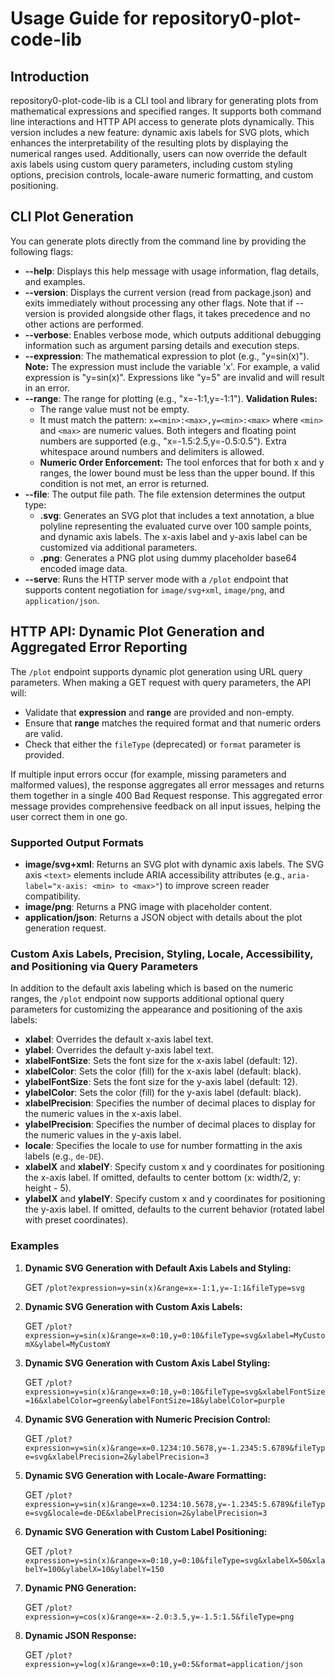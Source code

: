 # Usage Guide for repository0-plot-code-lib

## Introduction

repository0-plot-code-lib is a CLI tool and library for generating plots from mathematical expressions and specified ranges. It supports both command line interactions and HTTP API access to generate plots dynamically. This version includes a new feature: dynamic axis labels for SVG plots, which enhances the interpretability of the resulting plots by displaying the numerical ranges used. Additionally, users can now override the default axis labels using custom query parameters, including custom styling options, precision controls, locale-aware numeric formatting, and custom positioning.

## CLI Plot Generation

You can generate plots directly from the command line by providing the following flags:

- **--help**: Displays this help message with usage information, flag details, and examples.
- **--version**: Displays the current version (read from package.json) and exits immediately without processing any other flags. Note that if --version is provided alongside other flags, it takes precedence and no other actions are performed.
- **--verbose**: Enables verbose mode, which outputs additional debugging information such as argument parsing details and execution steps.
- **--expression**: The mathematical expression to plot (e.g., "y=sin(x)"). **Note:** The expression must include the variable 'x'. For example, a valid expression is "y=sin(x)". Expressions like "y=5" are invalid and will result in an error.
- **--range**: The range for plotting (e.g., "x=-1:1,y=-1:1"). **Validation Rules:**
  - The range value must not be empty.
  - It must match the pattern: `x=<min>:<max>,y=<min>:<max>` where `<min>` and `<max>` are numeric values. Both integers and floating point numbers are supported (e.g., "x=-1.5:2.5,y=-0.5:0.5"). Extra whitespace around numbers and delimiters is allowed.
  - **Numeric Order Enforcement:** The tool enforces that for both x and y ranges, the lower bound must be less than the upper bound. If this condition is not met, an error is returned.
- **--file**: The output file path. The file extension determines the output type:
  - **.svg**: Generates an SVG plot that includes a text annotation, a blue polyline representing the evaluated curve over 100 sample points, and dynamic axis labels. The x-axis label and y-axis label can be customized via additional parameters.
  - **.png**: Generates a PNG plot using dummy placeholder base64 encoded image data.
- **--serve**: Runs the HTTP server mode with a `/plot` endpoint that supports content negotiation for `image/svg+xml`, `image/png`, and `application/json`.

## HTTP API: Dynamic Plot Generation and Aggregated Error Reporting

The `/plot` endpoint supports dynamic plot generation using URL query parameters. When making a GET request with query parameters, the API will:

- Validate that **expression** and **range** are provided and non-empty.
- Ensure that **range** matches the required format and that numeric orders are valid.
- Check that either the `fileType` (deprecated) or `format` parameter is provided.

If multiple input errors occur (for example, missing parameters and malformed values), the response aggregates all error messages and returns them together in a single 400 Bad Request response. This aggregated error message provides comprehensive feedback on all input issues, helping the user correct them in one go.

### Supported Output Formats

- **image/svg+xml**: Returns an SVG plot with dynamic axis labels. The SVG axis `<text>` elements include ARIA accessibility attributes (e.g., `aria-label="x-axis: <min> to <max>"`) to improve screen reader compatibility.
- **image/png**: Returns a PNG image with placeholder content.
- **application/json**: Returns a JSON object with details about the plot generation request.

### Custom Axis Labels, Precision, Styling, Locale, Accessibility, and Positioning via Query Parameters

In addition to the default axis labeling which is based on the numeric ranges, the `/plot` endpoint now supports additional optional query parameters for customizing the appearance and positioning of the axis labels:

- **xlabel**: Overrides the default x-axis label text.
- **ylabel**: Overrides the default y-axis label text.
- **xlabelFontSize**: Sets the font size for the x-axis label (default: 12).
- **xlabelColor**: Sets the color (fill) for the x-axis label (default: black).
- **ylabelFontSize**: Sets the font size for the y-axis label (default: 12).
- **ylabelColor**: Sets the color (fill) for the y-axis label (default: black).
- **xlabelPrecision**: Specifies the number of decimal places to display for the numeric values in the x-axis label.
- **ylabelPrecision**: Specifies the number of decimal places to display for the numeric values in the y-axis label.
- **locale**: Specifies the locale to use for number formatting in the axis labels (e.g., `de-DE`).
- **xlabelX** and **xlabelY**: Specify custom x and y coordinates for positioning the x-axis label. If omitted, defaults to center bottom (x: width/2, y: height - 5).
- **ylabelX** and **ylabelY**: Specify custom x and y coordinates for positioning the y-axis label. If omitted, defaults to the current behavior (rotated label with preset coordinates).

### Examples

1. **Dynamic SVG Generation with Default Axis Labels and Styling:**

   GET `/plot?expression=y=sin(x)&range=x=-1:1,y=-1:1&fileType=svg`

2. **Dynamic SVG Generation with Custom Axis Labels:**

   GET `/plot?expression=y=sin(x)&range=x=0:10,y=0:10&fileType=svg&xlabel=MyCustomX&ylabel=MyCustomY`

3. **Dynamic SVG Generation with Custom Axis Label Styling:**

   GET `/plot?expression=y=sin(x)&range=x=0:10,y=0:10&fileType=svg&xlabelFontSize=16&xlabelColor=green&ylabelFontSize=18&ylabelColor=purple`

4. **Dynamic SVG Generation with Numeric Precision Control:**

   GET `/plot?expression=y=sin(x)&range=x=0.1234:10.5678,y=-1.2345:5.6789&fileType=svg&xlabelPrecision=2&ylabelPrecision=3`

5. **Dynamic SVG Generation with Locale-Aware Formatting:**

   GET `/plot?expression=y=sin(x)&range=x=0.1234:10.5678,y=-1.2345:5.6789&fileType=svg&locale=de-DE&xlabelPrecision=2&ylabelPrecision=3`

6. **Dynamic SVG Generation with Custom Label Positioning:**

   GET `/plot?expression=y=sin(x)&range=x=0:10,y=0:10&fileType=svg&xlabelX=50&xlabelY=100&ylabelX=10&ylabelY=150`

7. **Dynamic PNG Generation:**

   GET `/plot?expression=y=cos(x)&range=x=-2.0:3.5,y=-1.5:1.5&fileType=png`

8. **Dynamic JSON Response:**

   GET `/plot?expression=y=log(x)&range=x=0:10,y=0:5&format=application/json`
